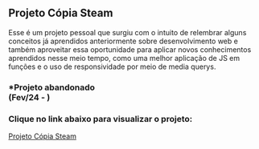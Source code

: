 ## Projeto Cópia Steam
<p>Esse é um projeto pessoal que surgiu com o intuito de relembrar alguns conceitos já aprendidos anteriormente sobre desenvolvimento web e também aproveitar essa oportunidade para aplicar novos conhecimentos aprendidos nesse meio tempo, como uma melhor aplicação de JS em funções e o uso de responsividade por meio de media querys.</p>

### *Projeto abandonado <br> (Fev/24 - )

### Clique no link abaixo para visualizar o projeto: 
<a href="https://lursousa.github.io/Copia_Steam/">Projeto Cópia Steam</a>
